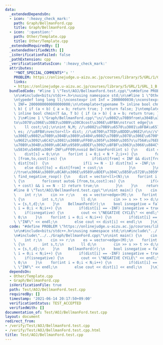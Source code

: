 ```yaml
---
data:
  _extendedDependsOn:
  - icon: ':heavy_check_mark:'
    path: Graph/BellmanFord.cpp
    title: Graph/BellmanFord.cpp
  - icon: ':question:'
    path: Other/Template.cpp
    title: Other/Template.cpp
  _extendedRequiredBy: []
  _extendedVerifiedWith: []
  _isVerificationFailed: false
  _pathExtension: cpp
  _verificationStatusIcon: ':heavy_check_mark:'
  attributes:
    '*NOT_SPECIAL_COMMENTS*': ''
    PROBLEM: https://onlinejudge.u-aizu.ac.jp/courses/library/5/GRL/1/GRL_1_B
    links:
    - https://onlinejudge.u-aizu.ac.jp/courses/library/5/GRL/1/GRL_1_B
  bundledCode: "#line 1 \"Test/AOJ/BellmanFord.test.cpp\"\n#define PROBLEM \"https://onlinejudge.u-aizu.ac.jp/courses/library/5/GRL/1/GRL_1_B\"\
    \n\n#include<bits/stdc++.h>\nusing namespace std;\n\n#line 1 \"Other/Template.cpp\"\
    \ntypedef long long ll;\nconstexpr int Inf = 2000000030;\nconstexpr long long\
    \ INF= 2000000000000000000;\n\ntemplate<typename T> inline bool chmax(T &a, T\
    \ b) { if (a < b) { a = b; return true; } return false; }\ntemplate<typename T>\
    \ inline bool chmin(T &a, T b) { if (a > b) { a = b; return true; } return false;\
    \ }\n#line 1 \"Graph/BellmanFord.cpp\"\n//\u9802\u70B9from\u304B\u3089\u9802\u70B9\
    to\u3078\u306E\u30B3\u30B9\u30C8cost\u306E\u8FBA\nstruct edge{\n    int from,to;\n\
    \    ll cost;\n};\n\nint N,M; //\u9802\u70B9\u6570\u3001\u8FBA\u6570\nvector<edge>\
    \ es; //\u8FBA\nvector<ll> dist; //\u6700\u77ED\u8DDD\u96E2\n\n//s\u756A\u76EE\
    \u306E\u9802\u70B9\u304B\u3089\u5404\u9802\u70B9\u3078\u306E\u6700\u77ED\u8DDD\
    \u96E2\u3092\u6C42\u3081\u308B\uFF08\u305F\u3060\u3057s\u756A\u76EE\u306E\u9802\
    \u70B9\u304B\u3089\u8CA0\u9589\u8DEF\u3092\u8FBF\u3063\u3066\u884C\u3051\u308B\
    \u5834\u5408\u306F-INF\uFF09\nvoid BellmanFord(int s) {\n    dist = vector<ll>(N,INF);\n\
    \    dist[s] = 0;\n\n    for(int i = 0;i < N * 2;i++) {\n        for(const auto&\
    \ [from,to,cost]:es) {\n            if(dist[from] < INF && dist[from] + cost <\
    \ dist[to])  {\n                if(i >= N - 1) dist[to] = -INF;\n            \
    \    else dist[to] = dist[from] + cost;\n            }\n        }\n    }\n}\n\n\
    //true\u306A\u3089\u8CA0\u306E\u9589\u8DEF\u304C\u5B58\u5728\u3059\u308B\nbool\
    \ find_negative_roop() {\n    dist = vector<ll>(N);\n    for(int i = 0;i < N;i++)\
    \ {\n        for(const auto& [from,to,cost]:es) {\n            if(chmin(dist[to],dist[from]\
    \ + cost) && i == N - 1) return true;\n        }\n    }\n    return false;\n}\n\
    #line 8 \"Test/AOJ/BellmanFord.test.cpp\"\n\nint main() {\n    cin >> N >> M;\n\
    \    int r;\n    cin >> r;\n    es = vector<edge>(M);\n    for(int i = 0;i < M;i++)\
    \ {\n        int s,t;\n        ll d;\n        cin >> s >> t >> d;\n        es[i]\
    \ = {s,t,d};\n    }\n    BellmanFord(r);\n    bool isnegative = false;\n    for(int\
    \ i = 0;i < N;i++) {\n        if(dist[i] == -INF) isnegative = true;\n    }\n\
    \    if(isnegative) {\n        cout << \"NEGATIVE CYCLE\" << endl;\n        return\
    \ 0;\n    }\n    for(int i = 0;i < N;i++) {\n        if(dist[i] == INF) cout <<\
    \ \"INF\" << endl;\n        else cout << dist[i] << endl;\n    }\n}\n"
  code: "#define PROBLEM \"https://onlinejudge.u-aizu.ac.jp/courses/library/5/GRL/1/GRL_1_B\"\
    \n\n#include<bits/stdc++.h>\nusing namespace std;\n\n#include\"../../Other/Template.cpp\"\
    \n#include\"../../Graph/BellmanFord.cpp\"\n\nint main() {\n    cin >> N >> M;\n\
    \    int r;\n    cin >> r;\n    es = vector<edge>(M);\n    for(int i = 0;i < M;i++)\
    \ {\n        int s,t;\n        ll d;\n        cin >> s >> t >> d;\n        es[i]\
    \ = {s,t,d};\n    }\n    BellmanFord(r);\n    bool isnegative = false;\n    for(int\
    \ i = 0;i < N;i++) {\n        if(dist[i] == -INF) isnegative = true;\n    }\n\
    \    if(isnegative) {\n        cout << \"NEGATIVE CYCLE\" << endl;\n        return\
    \ 0;\n    }\n    for(int i = 0;i < N;i++) {\n        if(dist[i] == INF) cout <<\
    \ \"INF\" << endl;\n        else cout << dist[i] << endl;\n    }\n}\n"
  dependsOn:
  - Other/Template.cpp
  - Graph/BellmanFord.cpp
  isVerificationFile: true
  path: Test/AOJ/BellmanFord.test.cpp
  requiredBy: []
  timestamp: '2021-06-14 20:17:50+09:00'
  verificationStatus: TEST_ACCEPTED
  verifiedWith: []
documentation_of: Test/AOJ/BellmanFord.test.cpp
layout: document
redirect_from:
- /verify/Test/AOJ/BellmanFord.test.cpp
- /verify/Test/AOJ/BellmanFord.test.cpp.html
title: Test/AOJ/BellmanFord.test.cpp
---
```

